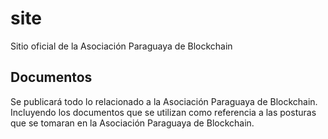 # site

Sitio oficial de la Asociación Paraguaya de Blockchain

## Documentos

Se publicará todo lo relacionado a la Asociación Paraguaya de Blockchain. Incluyendo los documentos que se utilizan como referencia a las posturas que se tomaran en la Asociación Paraguaya de Blockchain.